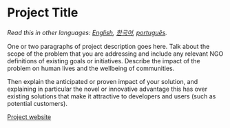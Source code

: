 # Project Title

*Read this in other languages: [English](README.md), [한국어](README.ko.md), [português](README.pt_br.md).*

One or two paragraphs of project description goes here. Talk about the scope of the problem that you are addressing and include any relevant NGO definitions of existing goals or initiatives. Describe the impact of the problem on human lives and the wellbeing of communities.

Then explain the anticipated or proven impact of your solution, and explaining in particular the novel or innovative advantage this has over existing solutions that make it attractive to developers and users (such as potential customers).

[Project website](https://code-and-response.github.io/Project-Sample/)

